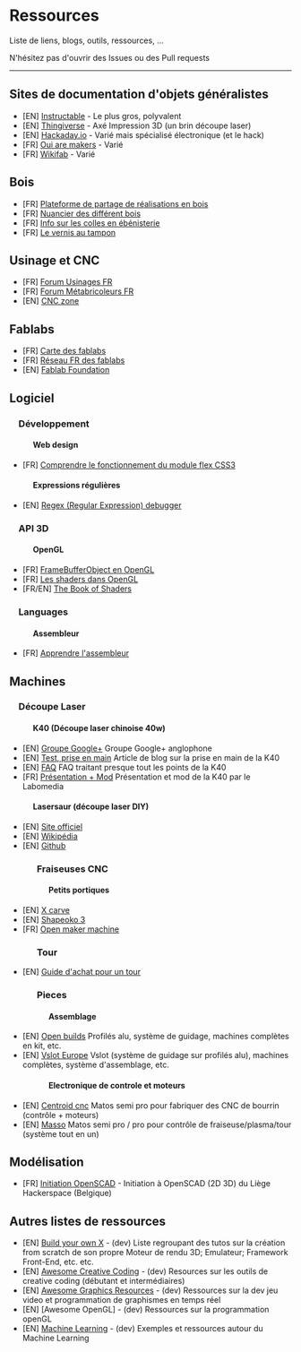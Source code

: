 # Ressources

Liste de liens, blogs, outils, ressources, ...

N'hésitez pas d'ouvrir des Issues ou des Pull requests

---

## Sites de documentation d'objets généralistes
- [EN] [Instructable](https://www.instructables.com/) - Le plus gros, polyvalent
- [EN] [Thingiverse](https://www.thingiverse.com/) - Axé Impression 3D (un brin découpe laser)
- [EN] [Hackaday.io](https://hackaday.io/projects) - Varié mais spécialisé électronique (et le hack)
- [FR] [Oui are makers](https://ouiaremakers.com/) - Varié
- [FR] [Wikifab](http://wikifab.org/wiki/Accueil) - Varié

## Bois
- [FR] [Plateforme de partage de réalisations en bois](https://www.lairdubois.fr/)
- [FR] [Nuancier des différent bois](http://cerre.pagesperso-orange.fr/poster/pages%20vignettes/index_01.htm)
- [FR] [Info sur les colles en ébénisterie](http://www.hmb-bda.fr/colles.php)
- [FR] [Le vernis au tampon](http://telephoniste.free.fr/restauration/VernisTampon/)

## Usinage et CNC
- [FR] [Forum Usinages FR](https://www.usinages.com/forums/)
- [FR] [Forum Métabricoleurs FR](http://www.metabricoleur.com/forum)
- [EN] [CNC zone](https://www.cnczone.com/forums/)

## Fablabs
- [FR] [Carte des fablabs](http://www.makery.info/labs-map/)
- [FR] [Réseau FR des fablabs](http://www.fablab.fr/)
- [EN] [Fablab Foundation](http://www.fabfoundation.org/)

## Logiciel

### &emsp;Développement

#### &emsp;&emsp;&emsp;Web design
- [FR] [Comprendre le fonctionnement du module flex CSS3](https://www.alsacreations.com/tuto/lire/1493-css3-flexbox-layout-module.html)

#### &emsp;&emsp;&emsp;Expressions régulières
- [EN] [Regex (Regular Expression) debugger](https://www.regextester.com/)

### &emsp;API 3D

#### &emsp;&emsp;&emsp;OpenGL

- [FR] [FrameBufferObject en OpenGL](https://alexandre-laurent.developpez.com/tutoriels/OpenGL/OpenGL-FBO/)
- [FR] [Les shaders dans OpenGL](https://alexandre-laurent.developpez.com/tutoriels/OpenGL/OpenGL-GLSL/)
- [FR/EN] [The Book of Shaders](https://thebookofshaders.com)

### &emsp;Languages

#### &emsp;&emsp;&emsp;Assembleur
- [FR] [Apprendre l'assembleur](https://benoit-m.developpez.com/assembleur/tutoriel/)

## Machines

### &emsp;Découpe Laser

#### &emsp;&emsp;&emsp;K40 (Découpe laser chinoise 40w)
- [EN] [Groupe Google+](https://plus.google.com/communities/118113483589382049502) Groupe Google+ anglophone
- [EN] [Test, prise en main](https://mitxela.com/projects/laser_cutter) Article de blog sur la prise en main de la K40
- [EN] [FAQ](https://k40laser.se/) FAQ traitant presque tout les points de la K40
- [FR] [Présentation + Mod](https://wiki.labomedia.org/index.php/Lasercut) Présentation et mod de la K40 par le Labomedia

#### &emsp;&emsp;&emsp;Lasersaur (découpe laser DIY)
- [EN] [Site officiel](http://www.lasersaur.com/)
- [EN] [Wikipédia](https://en.wikipedia.org/wiki/Lasersaur)
- [EN] [Github](https://github.com/nortd/lasersaur/wiki)

### &emsp;&emsp;&emsp;Fraiseuses CNC

#### &emsp;&emsp;&emsp;&emsp;&emsp;Petits portiques
- [EN] [X carve](https://www.inventables.com/technologies/x-carve/customize#basic-kit)
- [EN] [Shapeoko 3](https://shop.carbide3d.com/products/shapeoko3?variant=42721918086)
- [FR] [Open maker machine](http://www.mon-fablab.fr/openmakermachinepro/)

### &emsp;&emsp;&emsp;Tour
- [EN] [Guide d'achat pour un tour](https://hackaday.com/2018/04/24/lathe-features-you-should-choose-when-buying-your-first-machine/)

### &emsp;&emsp;&emsp;Pieces
#### &emsp;&emsp;&emsp;&emsp;&emsp;Assemblage
- [EN] [Open builds](https://openbuilds.com/) Profilés alu, système de guidage, machines complètes en kit, etc.
- [EN] [Vslot Europe](http://vslot-europe.com/) Vslot (système de guidage sur profilés alu), machines complètes, système d'assemblage, etc.

#### &emsp;&emsp;&emsp;&emsp;&emsp;Electronique de controle et moteurs
- [EN] [Centroid cnc](http://www.centroidcnc.com/centroid_diy/acorn_cnc_controller.html) Matos semi pro pour fabriquer des CNC de bourrin (contrôle + moteurs)
- [EN] [Masso](https://masso.com.au/) Matos semi pro / pro pour contrôle de fraiseuse/plasma/tour (système tout en un)


## Modélisation
- [FR] [Initiation OpenSCAD](https://wiki.lghs.be/tuto:openscad) - Initiation à OpenSCAD (2D 3D) du Liège Hackerspace (Belgique)

## Autres listes de ressources
- [EN] [Build your own X](https://github.com/danistefanovic/build-your-own-x) - (dev) Liste regroupant des tutos sur la création from scratch de son propre Moteur de rendu 3D; Emulateur; Framework Front-End, etc. etc.
- [EN] [Awesome Creative Coding](https://github.com/terkelg/awesome-creative-coding) - (dev) Resources sur les outils de creative coding (débutant et intermédiaires)
- [EN] [Awesome Graphics Resources](https://github.com/mattdesl/graphics-resources) - (dev) Ressources sur la dev jeu video et programmation de graphismes en temps réel
- [EN] [Awesome OpenGL] - (dev) Ressources sur la programmation openGL
- [EN] [Machine Learning](https://github.com/mattdesl/graphics-resources) - (dev) Exemples et ressources autour du Machine Learning
